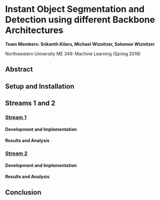 # Instant Object Segmentation and Detection using different Backbone Architectures
**Team Members: Srikanth Kilaru, Michael Wiznitzer, Solomon Wiznitzer**

Northwestern University ME 349: Machine Learning (Spring 2018)

## Abstract

## Setup and Installation

## Streams 1 and 2

### <u>Stream 1</u>

#### Development and Implementation

#### Results and Analysis

### <u>Stream 2</u>

#### Development and Implementation

#### Results and Analysis

## Conclusion

